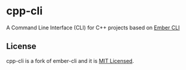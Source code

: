 # cpp-cli

A Command Line Interface (CLI) for C++ projects based on [Ember CLI](https://github.com/ember-cli)

## License

cpp-cli is a fork of ember-cli and it is [MIT Licensed](https://github.com/ember-cli/ember-cli/blob/master/LICENSE.md).
